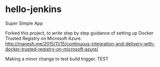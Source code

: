 # hello-jenkins
Super Simple App

Forked this project, to write step by step guidance of setting up Docker Trusted Registry on Microsoft Azure. http://manesh.me/2015/11/15/continuous-integration-and-delivery-with-docker-trusted-registry-on-microsoft-azure/

Making a minor change to test build trigger. TEST
